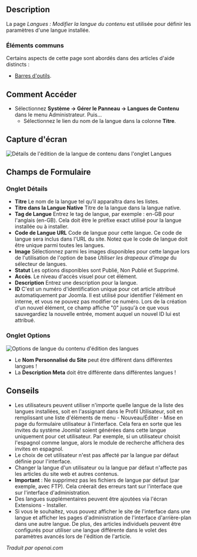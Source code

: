 <!-- Filename: Help4.x:Languages:_Edit_Content_Language  / Display title: Langues : Modifier la langue du contenu -->

## Description

La page *Langues : Modifier la langue du contenu* est utilisée pour définir les paramètres d'une langue installée.

### Éléments communs

Certains aspects de cette page sont abordés dans des articles d'aide distincts :

* [Barres d'outils](jdocmanual?article=help/common-elements/toolbars).

## Comment Accéder

- Sélectionnez **Système → Gérer le Panneau → Langues de Contenu** dans le menu
  Administrateur. Puis...
  - Sélectionnez le lien du nom de la langue dans la colonne **Titre**.

## Capture d'écran

![Détails de l'édition de la langue de contenu dans l'onglet Langues](../../../fr/images/languages/languages-edit-content-language-details-tab.png)


## Champs de Formulaire

### Onglet Détails

- **Titre** Le nom de la langue tel qu’il apparaîtra dans les listes.
- **Titre dans la Langue Native** Titre de la langue dans la langue native.
- **Tag de Langue** Entrez le tag de langue, par exemple : en-GB pour
  l'anglais (en-GB). Cela doit être le préfixe exact utilisé pour la langue
  installée ou à installer.
- **Code de Langue URL** Code de langue pour cette langue. Ce code de langue
  sera inclus dans l'URL du site. Notez que le code de langue doit être
  unique parmi toutes les langues.
- **Image** Sélectionnez parmi les images disponibles pour cette langue lors
  de l'utilisation de l'option de base *Utiliser les drapeaux d'image* du sélecteur de langues.
- **Statut** Les options disponibles sont Publié, Non Publié et Supprimé.
- **Accès**. Le niveau d'accès visuel pour cet élément.
- **Description** Entrez une description pour la langue.
- **ID** C'est un numéro d'identification unique pour cet article attribué
  automatiquement par Joomla. Il est utilisé pour identifier l'élément en interne,
  et vous ne pouvez pas modifier ce numéro. Lors de la création d'un nouvel élément,
  ce champ affiche "0" jusqu'à ce que vous sauvegardiez la nouvelle entrée,
  moment auquel un nouvel ID lui est attribué.

### Onglet Options

![Options de langue du contenu d'édition des langues](../../../fr/images/languages/languages-edit-content-language-options-tab.png)

* Le **Nom Personnalisé du Site** peut être différent dans différentes langues !
* La **Description Meta** doit être différente dans différentes langues !

## Conseils

- Les utilisateurs peuvent utiliser n'importe quelle langue de la liste des langues installées, soit en l'assignant dans le Profil Utilisateur, soit en remplissant une liste d'éléments de menu - Nouveau/Éditer - Mise en page du formulaire utilisateur à l'interface. Cela fera en sorte que les invites du système Joomla! soient générées dans cette langue uniquement pour cet utilisateur. Par exemple, si un utilisateur choisit l'espagnol comme langue, alors le module de recherche affichera des invites en espagnol.
- Le choix de cet utilisateur n'est pas affecté par la langue par défaut définie pour l'interface.
- Changer la langue d'un utilisateur ou la langue par défaut n'affecte pas les articles du site web et autres contenus.
- **Important** : Ne supprimez pas les fichiers de langue par défaut (par exemple, avec FTP). Cela créerait des erreurs tant sur l'interface que sur l'interface d'administration.
- Des langues supplémentaires peuvent être ajoutées via l'écran Extensions - Installer.
- Si vous le souhaitez, vous pouvez afficher le site de l'interface dans une langue et afficher les pages d'administration de l'interface d'arrière-plan dans une autre langue. De plus, des articles individuels peuvent être configurés pour utiliser une langue différente dans le volet des paramètres avancés lors de l'édition de l'article.

*Traduit par openai.com*

